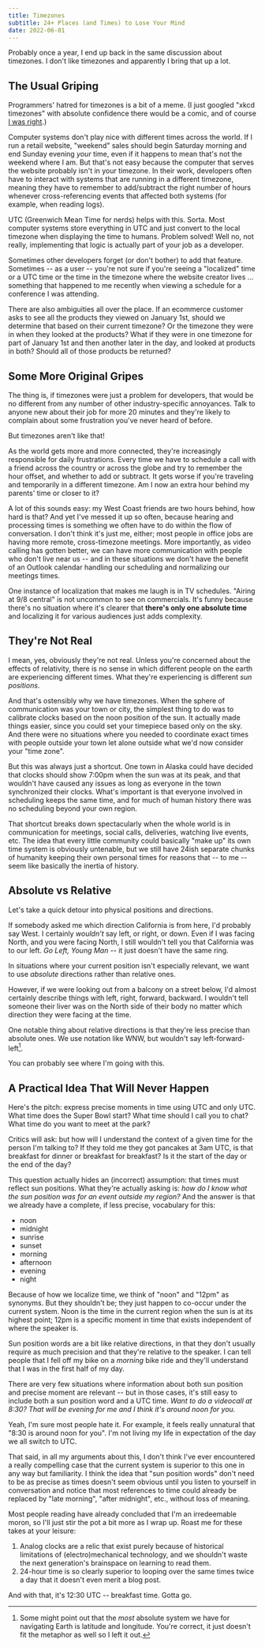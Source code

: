```yaml
---
title: Timezones
subtitle: 24+ Places (and Times) to Lose Your Mind
date: 2022-06-01
---
```


Probably once a year, I end up back in the same discussion about timezones.
I don't like timezones and apparently I bring that up a lot.

<!-- more -->

## The Usual Griping

Programmers' hatred for timezones is a bit of a meme.
(I just googled "xkcd timezones" with absolute confidence there would be a comic, and of course [I was right](https://xkcd.com/1883/).) 

Computer systems don't play nice with different times across the world.
If I run a retail website, "weekend" sales should begin Saturday morning and end Sunday evening *your* time, even if it happens to mean that's not the weekend where I am.
But that's not easy because the computer that serves the website probably isn't in your timezone.
In their work, developers often have to interact with systems that are running in a different timezone, meaning they have to remember to add/subtract the right number of hours whenever cross-referencing events that affected both systems (for example, when reading logs).

UTC (Greenwich Mean Time for nerds) helps with this. Sorta.
Most computer systems store everything in UTC and just convert to the local timezone when displaying the time to humans.
Problem solved!
Well no, not really, implementing that logic is actually part of your job as a developer.

Sometimes other developers forget (or don't bother) to add that feature.
Sometimes -- as a user -- you're not sure if you're seeing a "localized" time or a UTC time or the time in the timezone where the website creator lives ... something that happened to me recently when viewing a schedule for a conference I was attending.

There are also ambiguities all over the place.
If an ecommerce customer asks to see all the products they viewed on January 1st, should we determine that based on their current timezone?
Or the timezone they were in when they looked at the products?
What if they were in one timezone for part of January 1st and then another later in the day, and looked at products in both?
Should all of those products be returned?

## Some More Original Gripes

The thing is, if timezones were just a problem for developers, that would be no different from any number of other industry-specific annoyances.
Talk to anyone new about their job for more 20 minutes and they're likely to complain about some frustration you've never heard of before.

But timezones aren't like that!

As the world gets more and more connected, they're increasingly responsible for daily frustrations.
Every time we have to schedule a call with a friend across the country or across the globe and try to remember the hour offset, and whether to add or subtract.
It gets worse if you're traveling and temporarily in a different timezone.
Am I now an extra hour behind my parents' time or closer to it?

A lot of this sounds easy: my West Coast friends are two hours behind, how hard is that?
And yet I've messed it up so often, because hearing and processing times is something we often have to do within the flow of conversation.
I don't think it's just me, either; most people in office jobs are having more remote, cross-timezone meetings.
More importantly, as video calling has gotten better, we can have more communication with people who don't live near us -- and in these situations we don't have the benefit of an Outlook calendar handling our scheduling and normalizing our meetings times.

One instance of localization that makes me laugh is in TV schedules.
"Airing at 9/8 central" is not uncommon to see on commercials.
It's funny because there's no situation where it's clearer that **there's only one absolute time** and localizing it for various audiences just adds complexity.

## They're Not Real

I mean, yes, obviously they're not real.
Unless you're concerned about the effects of relativity, there is no sense in which different people on the earth are experiencing different times.
What they're experiencing is different *sun positions*.

And that's ostensibly why we have timezones.
When the sphere of communication was your town or city, the simplest thing to do was to calibrate clocks based on the noon position of the sun.
It actually made things easier, since you could set your timepiece based only on the sky.
And there were no situations where you needed to coordinate exact times with people outside your town let alone outside what we'd now consider your "time zone".

But this was always just a shortcut.
One town in Alaska could have decided that clocks should show 7:00pm when the sun was at its peak, and that wouldn't have caused any issues as long as everyone in the town synchronized their clocks.
What's important is that everyone involved in scheduling keeps the same time, and for much of human history there was no scheduling beyond your own region.

That shortcut breaks down spectacularly when the whole world is in communication for meetings, social calls, deliveries, watching live events, etc.
The idea that every little community could basically "make up" its own time system is obviously untenable, but we still have 24ish separate chunks of humanity keeping their own personal times for reasons that -- to me -- seem like basically the inertia of history.

## Absolute vs Relative

Let's take a quick detour into physical positions and directions.

If somebody asked me which direction California is from here, I'd probably say West.
I certainly *wouldn't* say left, or right, or down.
Even if I was facing North, and you were facing North, I still wouldn't tell you that California was to our left.
*Go Left, Young Man* -- it just doesn't have the same ring.

In situations where your current position isn't especially relevant, we want to use *absolute* directions rather than relative ones.

However, if we were looking out from a balcony on a street below, I'd almost certainly describe things with left, right, forward, backward.
I wouldn't tell someone their liver was on the North side of their body no matter which direction they were facing at the time.

One notable thing about relative directions is that they're less precise than absolute ones.
We use notation like WNW, but wouldn't say left-forward-left[^1].

You can probably see where I'm going with this.

## A Practical Idea That Will Never Happen

Here's the pitch: express precise moments in time using UTC and only UTC.
What time does the Super Bowl start?
What time should I call you to chat?
What time do you want to meet at the park?

Critics will ask: but how will I understand the context of a given time for the person I'm talking to?
If they told me they got pancakes at 3am UTC, is that breakfast for dinner or breakfast for breakfast?
Is it the start of the day or the end of the day?

This question actually hides an (incorrect) assumption: that times must reflect sun positions.
What they're actually asking is: *how do I know what the sun position was for an event outside my region?*
And the answer is that we already have a complete, if less precise, vocabulary for this:
- noon
- midnight
- sunrise
- sunset
- morning
- afternoon
- evening
- night

Because of how we localize time, we think of "noon" and "12pm" as synonyms.
But they shouldn't be; they just happen to co-occur under the current system.
Noon is the time in the current region when the sun is at its highest point; 12pm is a specific moment in time that exists independent of where the speaker is.

Sun position words are a bit like relative directions, in that they don't usually require as much precision and that they're relative to the speaker.
I can tell people that I fell off my bike on a *morning* bike ride and they'll understand that I was in the first half of my day.

There are very few situations where information about both sun position and precise moment are relevant -- but in those cases, it's still easy to include both a sun position word and a UTC time.
*Want to do a videocall at 8:30? That will be evening for me and I think it's around noon for you.*

Yeah, I'm sure most people hate it.
For example, it feels really unnatural that "8:30 is around noon for you".
I'm not living my life in expectation of the day we all switch to UTC.

That said, in all my arguments about this, I don't think I've ever encountered a really compelling case that the current system is superior to this one in any way but familiarity.
I think the idea that "sun position words" don't need to be as precise as times doesn't seem obvious until you listen to yourself in conversation and notice that most references to time could already be replaced by "late morning", "after midnight", etc., without loss of meaning.

Most people reading have already concluded that I'm an irredeemable moron, so I'll just stir the pot a bit more as I wrap up. Roast me for these takes at your leisure:
1. Analog clocks are a relic that exist purely because of historical limitations of (electro)mechanical technology, and we shouldn't waste the next generation's brainspace on learning to read them.
2. 24-hour time is so clearly superior to looping over the same times twice a day that it doesn't even merit a blog post.

And with that, it's 12:30 UTC -- breakfast time. Gotta go.

[^1]: Some might point out that the *most* absolute system we have for navigating Earth is latitude and longitude. You're correct, it just doesn't fit the metaphor as well so I left it out.
